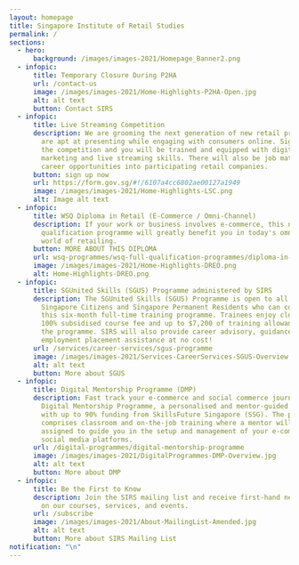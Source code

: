 ```yaml
---
layout: homepage
title: Singapore Institute of Retail Studies
permalink: /
sections:
  - hero:
      background: /images/images-2021/Homepage_Banner2.png
  - infopic:
      title: Temporary Closure During P2HA
      url: /contact-us
      image: /images/images-2021/Home-Highlights-P2HA-Open.jpg
      alt: alt text
      button: Contact SIRS
  - infopic:
      title: Live Streaming Competition
      description: We are grooming the next generation of new retail professionals who
        are apt at presenting while engaging with consumers online. Sign up for
        the competition and you will be trained and equipped with digital
        marketing and live streaming skills. There will also be job matching and
        career opportunities into participating retail companies.
      button: sign up now
      url: https://form.gov.sg/#!/6107a4cc6802ae00127a1949
      image: /images/images-2021/Home-Highlights-LSC.png
      alt: Image alt text
  - infopic:
      title: WSQ Diploma in Retail (E-Commerce / Omni-Channel)
      description: If your work or business involves e-commerce, this new WSQ full
        qualification programme will greatly benefit you in today's omni-channel
        world of retailing.
      button: MORE ABOUT THIS DIPLOMA
      url: wsq-programmes/wsq-full-qualification-programmes/diploma-in-retail-e-commerce-omni-channel
      image: /images/images-2021/Home-Highlights-DREO.png
      alt: Home-Highlights-DREO.png
  - infopic:
      title: SGUnited Skills (SGUS) Programme administered by SIRS
      description: The SGUnited Skills (SGUS) Programme is open to all mid-career
        Singapore Citizens and Singapore Permanent Residents who can commit to
        this six-month full-time training programme. Trainees enjoy close to
        100% subsidised course fee and up to $7,200 of training allowance during
        the programme. SIRS will also provide career advisory, guidance and
        employment placement assistance at no cost!
      url: /services/career-services/sgus-programme
      image: /images/images-2021/Services-CareerServices-SGUS-Overview.png
      alt: alt text
      button: More about SGUS
  - infopic:
      title: Digital Mentorship Programme (DMP)
      description: Fast track your e-commerce and social commerce journey with SIRS'
        Digital Mentorship Programme, a personalised and mentor-guided programme
        with up to 90% funding from SkillsFuture Singapore (SSG). The programme
        comprises classroom and on-the-job training where a mentor will be
        assigned to guide you in the setup and management of your e-commerce and
        social media platforms.
      url: /digital-programmes/digital-mentorship-programme
      image: /images/images-2021/DigitalProgrammes-DMP-Overview.jpg
      alt: alt text
      button: More about DMP
  - infopic:
      title: Be the First to Know
      description: Join the SIRS mailing list and receive first-hand news and updates
        on our courses, services, and events.
      url: /subscribe
      image: /images/images-2021/About-MailingList-Amended.jpg
      alt: alt text
      button: More about SIRS Mailing List
notification: "\n"
---
```


